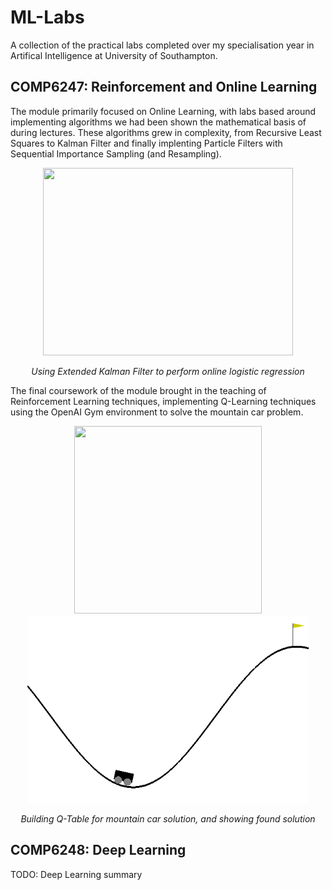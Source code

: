 # ML-Labs

A collection of the practical labs completed over my specialisation year in Artifical Intelligence at University of Southampton.

## COMP6247: Reinforcement and Online Learning

The module primarily focused on Online Learning, with labs based around implementing algorithms we had been shown the mathematical basis of during lectures. These algorithms grew in complexity, from Recursive Least Squares to Kalman Filter and finally implenting Particle Filters with Sequential Importance Sampling (and Resampling).

<p align="center">
<img src="https://github.com/lukemccl/ML-Labs/blob/main/COMP6247%20Reinforcement%20and%20Online%20Learning/3%20-%20Particlefilter/Part%202/mygif1.gif" height=300 width=400/>
</p>
<p align="center"> <em>Using Extended Kalman Filter to perform online logistic regression</em> </p>

The final coursework of the module brought in the teaching of Reinforcement Learning techniques, implementing Q-Learning techniques using the OpenAI Gym environment to solve the mountain car problem.

<p align="center">
<img src="https://github.com/lukemccl/ML-Labs/blob/main/COMP6247%20Reinforcement%20and%20Online%20Learning/4%20-%20RLearning/MCar/qtablegif.gif" height=300 width=300/>
<img src="https://github.com/lukemccl/ML-Labs/blob/main/COMP6247%20Reinforcement%20and%20Online%20Learning/4%20-%20RLearning/MCar/cargif.gif" height=300 width=450/>
</p>
<p align="center"> <em>Building Q-Table for mountain car solution, and showing found solution</em> </p>

## COMP6248: Deep Learning

TODO: Deep Learning summary

